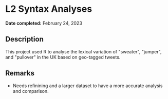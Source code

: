 <h1>L2 Syntax Analyses</h1>

<b>Date completed:</b> February 24, 2023

<h2>Description</h2>
This project used R to analyse the lexical variation of "sweater", "jumper", and "pullover" in the UK based on geo-tagged tweets. 

<h2>Remarks</h2>

- Needs refinining and a larger dataset to have a more accurate analysis and comparison. 

